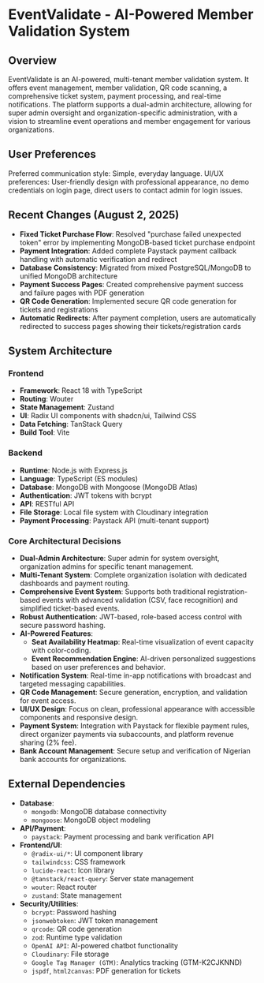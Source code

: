 # EventValidate - AI-Powered Member Validation System

## Overview
EventValidate is an AI-powered, multi-tenant member validation system. It offers event management, member validation, QR code scanning, a comprehensive ticket system, payment processing, and real-time notifications. The platform supports a dual-admin architecture, allowing for super admin oversight and organization-specific administration, with a vision to streamline event operations and member engagement for various organizations.

## User Preferences
Preferred communication style: Simple, everyday language.
UI/UX preferences: User-friendly design with professional appearance, no demo credentials on login page, direct users to contact admin for login issues.

## Recent Changes (August 2, 2025)
- **Fixed Ticket Purchase Flow**: Resolved "purchase failed unexpected token" error by implementing MongoDB-based ticket purchase endpoint
- **Payment Integration**: Added complete Paystack payment callback handling with automatic verification and redirect
- **Database Consistency**: Migrated from mixed PostgreSQL/MongoDB to unified MongoDB architecture
- **Payment Success Pages**: Created comprehensive payment success and failure pages with PDF generation
- **QR Code Generation**: Implemented secure QR code generation for tickets and registrations
- **Automatic Redirects**: After payment completion, users are automatically redirected to success pages showing their tickets/registration cards

## System Architecture
### Frontend
- **Framework**: React 18 with TypeScript
- **Routing**: Wouter
- **State Management**: Zustand
- **UI**: Radix UI components with shadcn/ui, Tailwind CSS
- **Data Fetching**: TanStack Query
- **Build Tool**: Vite

### Backend
- **Runtime**: Node.js with Express.js
- **Language**: TypeScript (ES modules)
- **Database**: MongoDB with Mongoose (MongoDB Atlas)
- **Authentication**: JWT tokens with bcrypt
- **API**: RESTful API
- **File Storage**: Local file system with Cloudinary integration
- **Payment Processing**: Paystack API (multi-tenant support)

### Core Architectural Decisions
- **Dual-Admin Architecture**: Super admin for system oversight, organization admins for specific tenant management.
- **Multi-Tenant System**: Complete organization isolation with dedicated dashboards and payment routing.
- **Comprehensive Event System**: Supports both traditional registration-based events with advanced validation (CSV, face recognition) and simplified ticket-based events.
- **Robust Authentication**: JWT-based, role-based access control with secure password hashing.
- **AI-Powered Features**:
    - **Seat Availability Heatmap**: Real-time visualization of event capacity with color-coding.
    - **Event Recommendation Engine**: AI-driven personalized suggestions based on user preferences and behavior.
- **Notification System**: Real-time in-app notifications with broadcast and targeted messaging capabilities.
- **QR Code Management**: Secure generation, encryption, and validation for event access.
- **UI/UX Design**: Focus on clean, professional appearance with accessible components and responsive design.
- **Payment System**: Integration with Paystack for flexible payment rules, direct organizer payments via subaccounts, and platform revenue sharing (2% fee).
- **Bank Account Management**: Secure setup and verification of Nigerian bank accounts for organizations.

## External Dependencies
- **Database**:
    - `mongodb`: MongoDB database connectivity
    - `mongoose`: MongoDB object modeling
- **API/Payment**:
    - `paystack`: Payment processing and bank verification API
- **Frontend/UI**:
    - `@radix-ui/*`: UI component library
    - `tailwindcss`: CSS framework
    - `lucide-react`: Icon library
    - `@tanstack/react-query`: Server state management
    - `wouter`: React router
    - `zustand`: State management
- **Security/Utilities**:
    - `bcrypt`: Password hashing
    - `jsonwebtoken`: JWT token management
    - `qrcode`: QR code generation
    - `zod`: Runtime type validation
    - `OpenAI API`: AI-powered chatbot functionality
    - `Cloudinary`: File storage
    - `Google Tag Manager (GTM)`: Analytics tracking (GTM-K2CJKNND)
    - `jspdf`, `html2canvas`: PDF generation for tickets
```